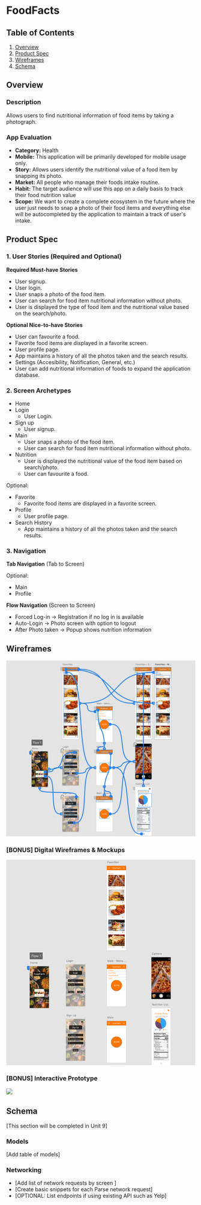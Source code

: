 # FoodFacts

## Table of Contents
1. [Overview](#Overview)
1. [Product Spec](#Product-Spec)
1. [Wireframes](#Wireframes)
2. [Schema](#Schema)

## Overview
### Description
Allows users to find nutritional information of food items by taking a photograph. 

### App Evaluation
- **Category:** Health
- **Mobile:** This application will be primarily developed for mobile usage only.
- **Story:** Allows users identify the nutritional value of a food item by snapping its photo.
- **Market:** All people who  manage their foods intake routine.
- **Habit:** The target audience will use this app on a daily basis to track their food nutrition value
- **Scope:** We want to create a complete ecosystem in the future where the user just needs to snap a photo of their food items and everything else will be autocompleted by the application to maintain a track of user's intake.

## Product Spec

### 1. User Stories (Required and Optional)

**Required Must-have Stories**

* User signup.
* User login.
* User snaps a photo of the food item.
* User can search for food item nutritional information without photo.
* User is displayed the type of food item and the nutritional value based on the search/photo.

**Optional Nice-to-have Stories**
* User can favourite a food.
* Favorite food items are displayed in a favorite screen.
* User profile page.
* App maintains a history of all the photos taken and the search results.
* Settings (Accesibility, Notification, General, etc.)
* User can add nutritional information of foods to expand the application database.

### 2. Screen Archetypes
* Home
* Login
   * User Login.
* Sign up
   * User signup.
* Main
    * User snaps a photo of the food item.
    * User can search for food item nutritional information without photo.
* Nutrition
    * User is displayed the nutritional value of the food item based on search/photo.
    * User can favourite a food.

Optional:
* Favorite
    * Favorite food items are displayed in a favorite screen.
* Profile
    * User profile page.
* Search History
    * App maintains a history of all the photos taken and the search results.

### 3. Navigation

**Tab Navigation** (Tab to Screen)

Optional:
* Main
* Profile

**Flow Navigation** (Screen to Screen)

* Forced Log-in -> Registration if no log in is available
* Auto-Login -> Photo screen with option to logout
* After Photo taken -> Popup shows nutrition information 

## Wireframes
<img src="https://github.com/MJSindhu7/FoodFacts/blob/main/Connecctions.png">

### [BONUS] Digital Wireframes & Mockups
<img src="https://github.com/MJSindhu7/FoodFacts/blob/main/MockScreens.png" width=600>

### [BONUS] Interactive Prototype
<img src="http://g.recordit.co/ROilVfnxXs.gif" width=300>

## Schema 
[This section will be completed in Unit 9]
### Models
[Add table of models]
### Networking
- [Add list of network requests by screen ]
- [Create basic snippets for each Parse network request]
- [OPTIONAL: List endpoints if using existing API such as Yelp]
